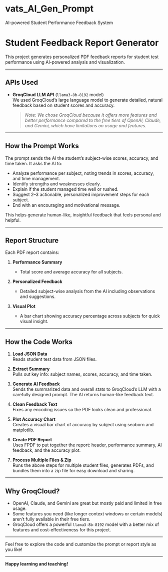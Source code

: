 # vats_AI_Gen_Prompt
AI-powered Student Performance Feedback System

# Student Feedback Report Generator

This project generates personalized PDF feedback reports for student test performance using AI-powered analysis and visualization.

---

## APIs Used

- **GroqCloud LLM API** (`llama3-8b-8192` model)  
  We used GroqCloud’s large language model to generate detailed, natural feedback based on student scores and accuracy.  
  > _Note: We chose GroqCloud because it offers more features and better performance compared to the free tiers of OpenAI, Claude, and Gemini, which have limitations on usage and features._

---

## How the Prompt Works

The prompt sends the AI the student’s subject-wise scores, accuracy, and time taken. It asks the AI to:

- Analyze performance per subject, noting trends in scores, accuracy, and time management.  
- Identify strengths and weaknesses clearly.  
- Explain if the student managed time well or rushed.  
- Suggest 2–3 actionable, personalized improvement steps for each subject.  
- End with an encouraging and motivational message.

This helps generate human-like, insightful feedback that feels personal and helpful.

---

## Report Structure

Each PDF report contains:

1. **Performance Summary**  
   - Total score and average accuracy for all subjects.

2. **Personalized Feedback**  
   - Detailed subject-wise analysis from the AI including observations and suggestions.

3. **Visual Plot**  
   - A bar chart showing accuracy percentage across subjects for quick visual insight.

---

## How the Code Works

1. **Load JSON Data**  
   Reads student test data from JSON files.

2. **Extract Summary**  
   Pulls out key info: subject names, scores, accuracy, and time taken.

3. **Generate AI Feedback**  
   Sends the summarized data and overall stats to GroqCloud’s LLM with a carefully designed prompt. The AI returns human-like feedback text.

4. **Clean Feedback Text**  
   Fixes any encoding issues so the PDF looks clean and professional.

5. **Plot Accuracy Chart**  
   Creates a visual bar chart of accuracy by subject using seaborn and matplotlib.

6. **Create PDF Report**  
   Uses FPDF to put together the report: header, performance summary, AI feedback, and the accuracy plot.

7. **Process Multiple Files & Zip**  
   Runs the above steps for multiple student files, generates PDFs, and bundles them into a zip file for easy download and sharing.

---

## Why GroqCloud?

- OpenAI, Claude, and Gemini are great but mostly paid and limited in free usage.  
- Some features you need (like longer context windows or certain models) aren’t fully available in their free tiers.  
- GroqCloud offers a powerful `llama3-8b-8192` model with a better mix of features and cost-effectiveness for this project.

---

Feel free to explore the code and customize the prompt or report style as you like!

---

**Happy learning and teaching!**

